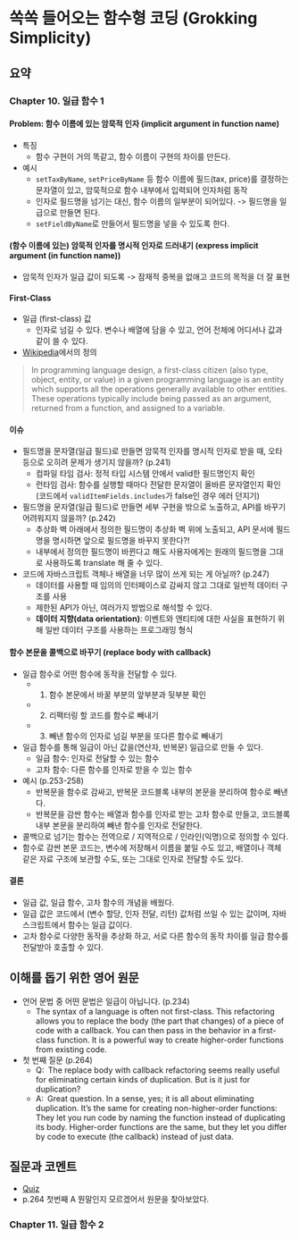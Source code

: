 # 쏙쏙 들어오는 함수형 코딩 (Grokking Simplicity)

## 요약

### Chapter 10. 일급 함수 1

#### Problem: 함수 이름에 있는 암묵적 인자 (implicit argument in function name)
- 특징
  - 함수 구현이 거의 똑같고, 함수 이름이 구현의 차이를 만든다.
- 예시
  - `setTaxByName`, `setPriceByName` 등 함수 이름에 필드(tax, price)를 결정하는 문자열이 있고, 암묵적으로 함수 내부에서 입력되어 인자처럼 동작
  - 인자로 필드명을 넘기는 대신, 함수 이름의 일부분이 되어있다. -> 필드명을 일급으로 만들면 된다.
  - `setFieldByName`로 만들어서 필드명을 넣을 수 있도록 한다.
 
#### (함수 이름에 있는) 암묵적 인자를 명시적 인자로 드러내기 (express implicit argument (in function name))
- 암묵적 인자가 일급 값이 되도록 -> 잠재적 중복을 없애고 코드의 목적을 더 잘 표현

#### First-Class
- 일급 (first-class) 값
  - 인자로 넘길 수 있다. 변수나 배열에 담을 수 있고, 언어 전체에 어디서나 값과 같이 쓸 수 있다. 
- [Wikipedia](https://en.wikipedia.org/wiki/First-class_citizen)에서의 정의
> In programming language design, a first-class citizen (also type, object, entity, or value) in a given programming language is an entity which supports all the operations generally available to other entities. These operations typically include being passed as an argument, returned from a function, and assigned to a variable. 

#### 이슈
- 필드명을 문자열(일급 필드)로 만들면 암묵적 인자를 명시적 인자로 받을 때, 오타 등으로 오히려 문제가 생기지 않을까? (p.241)
  - 컴파일 타임 검사: 정적 타입 시스템 안에서 valid한 필드명인지 확인
  - 런타임 검사: 함수를 실행할 때마다 전달한 문자열이 올바른 문자열인지 확인 (코드에서 `validItemFields.includes`가 false인 경우 에러 던지기)
- 필드명을 문자열(일급 필드)로 만들면 세부 구현을 밖으로 노출하고, API를 바꾸기 어려워지지 않을까? (p.242)
  - 추상화 벽 아래에서 정의한 필드명이 추상화 벽 위에 노출되고, API 문서에 필드명을 명시하면 앞으로 필드명을 바꾸지 못한다?!
  - 내부에서 정의한 필드명이 바뀐다고 해도 사용자에게는 원래의 필드명을 그대로 사용하도록 translate 해 줄 수 있다.
- 코드에 자바스크립트 객체나 배열을 너무 많이 쓰게 되는 게 아닐까? (p.247)
  - 데이터를 사용할 때 임의의 인터페이스로 감싸지 않고 그대로 일반적 데이터 구조를 사용
  - 제한된 API가 아닌, 여러가지 방법으로 해석할 수 있다. 
  - **데이터 지향(data orientation)**: 이벤트와 엔티티에 대한 사실을 표현하기 위해 일반 데이터 구조를 사용하는 프로그래밍 형식

#### 함수 본문을 콜백으로 바꾸기 (replace body with callback)
- 일급 함수로 어떤 함수에 동작을 전달할 수 있다.
  - 1. 함수 본문에서 바꿀 부분의 앞부분과 뒷부분 확인
  - 2. 리팩터링 할 코드를 함수로 빼내기
  - 3. 빼낸 함수의 인자로 넘길 부분을 또다른 함수로 빼내기
- 일급 함수를 통해 일급이 아닌 값을(연산자, 반복문) 일급으로 만들 수 있다.
  - 일급 함수: 인자로 전달할 수 있는 함수
  - 고차 함수: 다른 함수를 인자로 받을 수 있는 함수
- 예시 (p.253-258)
  - 반복문을 함수로 감싸고, 반복문 코드블록 내부의 본문을 분리하여 함수로 빼낸다.
  - 반복문을 감싼 함수는 배열과 함수를 인자로 받는 고차 함수로 만들고, 코드블록 내부 본문을 분리하여 빼낸 함수를 인자로 전달한다.
- 콜백으로 넘기는 함수는 전역으로 / 지역적으로 / 인라인(익명)으로 정의할 수 있다.
- 함수로 감싼 본문 코드는, 변수에 저장해서 이름을 붙일 수도 있고, 배열이나 객체 같은 자료 구조에 보관할 수도, 또는 그대로 인자로 전달할 수도 있다.  

#### 결론
- 일급 값, 일급 함수, 고차 함수의 개념을 배웠다.
- 일급 값은 코드에서 (변수 할당, 인자 전달, 리턴) 값처럼 쓰일 수 있는 값이며, 자바스크립트에서 함수는 일급 값이다. 
- 고차 함수로 다양한 동작을 추상화 하고, 서로 다른 함수의 동작 차이를 일급 함수를 전달받아 호출할 수 있다.

## 이해를 돕기 위한 영어 원문 
- 언어 문법 중 어떤 문법은 일급이 아닙니다. (p.234) 
  - The syntax of a language is often not first-class. This refactoring allows you to replace the body (the part that changes) of a piece of code with a callback. You can then pass in the behavior in a first-class function. It is a powerful way to create higher-order functions from existing code.
- 첫 번째 질문 (p.264)
  - Q: The replace body with callback refactoring seems really useful for eliminating certain kinds of duplication. But is it just for duplication?
  - A: Great question. In a sense, yes; it is all about eliminating duplication. It’s the same for creating non-higher-order functions: They let you run code by naming the function instead of duplicating its body. Higher-order functions are the same, but they let you differ by code to execute (the callback) instead of just data.

## 질문과 코멘트
- [Quiz](https://www.notion.so/20230708-Chapter-10-7a18fe1eec104eeb952f76186e9b4219?pvs=4)
- p.264 첫번째 A 뭔말인지 모르겠어서 원문을 찾아보았다.

### Chapter 11. 일급 함수 2
